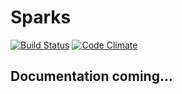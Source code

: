 # Sparks

[![Build Status](https://travis-ci.org/revans/sparks.png)](https://travis-ci.org/revans/sparks)
[![Code Climate](https://codeclimate.com/badge.png)](https://codeclimate.com/github/revans/sparks)

## Documentation coming...
